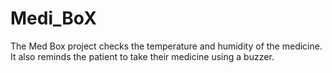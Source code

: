 # Medi_BoX
The Med Box project checks the temperature and humidity of the medicine. It also reminds the patient to take their medicine using a buzzer.
